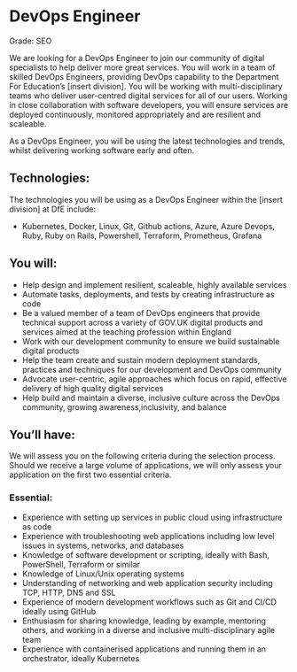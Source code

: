 # DevOps Engineer

Grade: SEO

We are looking for a DevOps Engineer to join our community of digital specialists to help deliver more great services.
You will work in a team of skilled DevOps Engineers, providing DevOps capability to the Department For Education’s
[insert division]. You will be working with multi-disciplinary teams who deliver user-centred digital services
for all of our users. Working in close collaboration with software developers, you will ensure services are deployed
continuously, monitored appropriately and are resilient and scaleable.

As a DevOps Engineer, you will be using the latest technologies and trends, whilst delivering working software early
and often.

## Technologies:

The technologies you will be using as a DevOps Engineer within the [insert division] at DfE include:

- Kubernetes, Docker, Linux, Git, Github actions, Azure, Azure Devops, Ruby, Ruby on Rails, Powershell, Terraform,
Prometheus, Grafana

## You will:

- Help design and implement resilient, scaleable, highly available services
- Automate tasks, deployments, and tests by creating infrastructure as code
- Be a valued member of a team of DevOps engineers that provide technical support across a variety of GOV.UK digital products and services aimed at the teaching profession within England
- Work with our development community to ensure we build sustainable digital products
- Help the team create and sustain modern deployment standards, practices and techniques for our development and DevOps community
- Advocate user-centric, agile approaches which focus on rapid, effective delivery of high quality digital services
- Help build and maintain a diverse, inclusive culture across the DevOps community, growing awareness,inclusivity, and balance

## You’ll have:

We will assess you on the following criteria during the selection process. Should we receive a large volume of
applications, we will only assess your application on the first two essential criteria.

### Essential:

- Experience with setting up services in public cloud using infrastructure as code
- Experience with troubleshooting web applications including low level issues in systems, networks, and databases
- Knowledge of software development or scripting, ideally with Bash, PowerShell, Terraform or similar
- Knowledge of Linux/Unix operating systems
- Understanding of networking and web application security including TCP, HTTP, DNS and SSL
- Experience of modern development workflows such as Git and CI/CD ideally using GitHub
- Enthusiasm for sharing knowledge, leading by example, mentoring others, and working in a diverse and inclusive multi-disciplinary agile team
- Experience with containerised applications and running them in an orchestrator, ideally Kubernetes